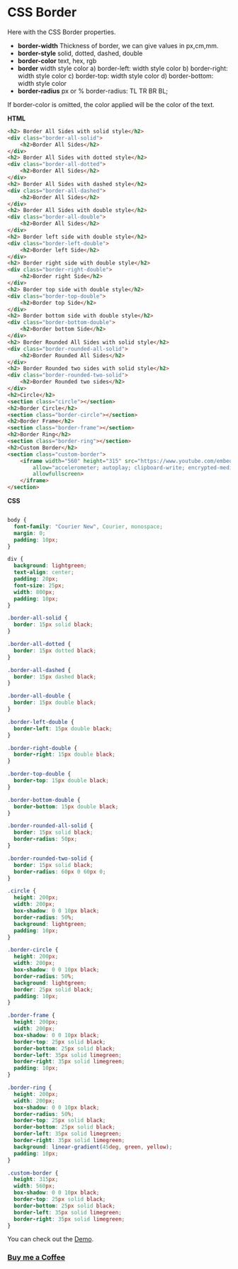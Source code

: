 # CSS Border

Here with the CSS Border properties.

- **border-width** Thickness of border, we can give values in px,cm,mm.
- **border-style** solid, dotted, dashed, double
- **border-color** text, hex, rgb
- **border** width style color
  a) border-left: width style color
  b) border-right: width style color
  c) border-top: width style color
  d) border-bottom: width style color
- **border-radius** px or %
  border-radius: TL TR BR BL;

If border-color is omitted, the color applied will be the color of the text.

**HTML**

```HTML
<h2> Border All Sides with solid style</h2>
<div class="border-all-solid">
    <h2>Border All Sides</h2>
</div>
<h2> Border All Sides with dotted style</h2>
<div class="border-all-dotted">
    <h2>Border All Sides</h2>
</div>
<h2> Border All Sides with dashed style</h2>
<div class="border-all-dashed">
    <h2>Border All Sides</h2>
</div>
<h2> Border All Sides with double style</h2>
<div class="border-all-double">
    <h2>Border All Sides</h2>
</div>
<h2> Border left side with double style</h2>
<div class="border-left-double">
    <h2>Border left Side</h2>
</div>
<h2> Border right side with double style</h2>
<div class="border-right-double">
    <h2>Border right Side</h2>
</div>
<h2> Border top side with double style</h2>
<div class="border-top-double">
    <h2>Border top Side</h2>
</div>
<h2> Border bottom side with double style</h2>
<div class="border-bottom-double">
    <h2>Border bottom Side</h2>
</div>
<h2> Border Rounded All Sides with solid style</h2>
<div class="border-rounded-all-solid">
    <h2>Border Rounded All Sides</h2>
</div>
<h2> Border Rounded two sides with solid style</h2>
<div class="border-rounded-two-solid">
    <h2>Border Rounded two sides</h2>
</div>
<h2>Circle</h2>
<section class="circle"></section>
<h2>Border Circle</h2>
<section class="border-circle"></section>
<h2>Border Frame</h2>
<section class="border-frame"></section>
<h2>Border Ring</h2>
<section class="border-ring"></section>
<h2>Custom Border</h2>
<section class="custom-border">
    <iframe width="560" height="315" src="https://www.youtube.com/embed/NBe7fzCK2V0" frameborder="0"
        allow="accelerometer; autoplay; clipboard-write; encrypted-media; gyroscope; picture-in-picture"
        allowfullscreen>
    </iframe>
</section>

```

**CSS**

```CSS

body {
  font-family: "Courier New", Courier, monospace;
  margin: 0;
  padding: 10px;
}

div {
  background: lightgreen;
  text-align: center;
  padding: 20px;
  font-size: 25px;
  width: 800px;
  padding: 10px;
}

.border-all-solid {
  border: 15px solid black;
}

.border-all-dotted {
  border: 15px dotted black;
}

.border-all-dashed {
  border: 15px dashed black;
}

.border-all-double {
  border: 15px double black;
}

.border-left-double {
  border-left: 15px double black;
}

.border-right-double {
  border-right: 15px double black;
}

.border-top-double {
  border-top: 15px double black;
}

.border-bottom-double {
  border-bottom: 15px double black;
}

.border-rounded-all-solid {
  border: 15px solid black;
  border-radius: 50px;
}

.border-rounded-two-solid {
  border: 15px solid black;
  border-radius: 60px 0 60px 0;
}

.circle {
  height: 200px;
  width: 200px;
  box-shadow: 0 0 10px black;
  border-radius: 50%;
  background: lightgreen;
  padding: 10px;
}

.border-circle {
  height: 200px;
  width: 200px;
  box-shadow: 0 0 10px black;
  border-radius: 50%;
  background: lightgreen;
  border: 25px solid black;
  padding: 10px;
}

.border-frame {
  height: 200px;
  width: 200px;
  box-shadow: 0 0 10px black;
  border-top: 25px solid black;
  border-bottom: 25px solid black;
  border-left: 35px solid limegreen;
  border-right: 35px solid limegreen;
  padding: 10px;
}

.border-ring {
  height: 200px;
  width: 200px;
  box-shadow: 0 0 10px black;
  border-radius: 50%;
  border-top: 25px solid black;
  border-bottom: 25px solid black;
  border-left: 35px solid limegreen;
  border-right: 35px solid limegreen;
  background: linear-gradient(45deg, green, yellow);
  padding: 10px;
}

.custom-border {
  height: 315px;
  width: 560px;
  box-shadow: 0 0 10px black;
  border-top: 25px solid black;
  border-bottom: 25px solid black;
  border-left: 35px solid limegreen;
  border-right: 35px solid limegreen;
}

```

You can check out the [Demo](https://praveenoruganti.github.io/praveenoruganti-css/5_Border/Demo).

### [Buy me a Coffee](http://bit.ly/2WryDT8)
